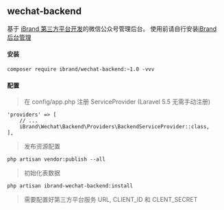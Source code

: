 ## wechat-backend

基于 [iBrand 第三方平台开发](https://github.com/ibrandcc/laravel-wechat-platform)的微信公众号管理后台。
使用前请自行安装[iBrand 后台管理](https://github.com/ibrandcc/backend)

#### 安装

```
composer require ibrand/wechat-backend:~1.0 -vvv
```

#### 配置

>在 config/app.php 注册 ServiceProvider (Laravel 5.5 无需手动注册)
```
'providers' => [
    // ...
    iBrand\Wechat\Backend\Providers\BackendServiceProvider::class,
],
```

>发布资源配置
```
php artisan vendor:publish --all
```

>初始化表数据
```
php artisan ibrand-wechat-backend:install
```

>需要配置好第三方平台服务 URL, CLIENT_ID 和 CLENT_SECRET




